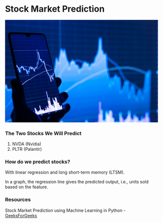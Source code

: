 # Stock Market Prediction
![Image Alt](https://github.com/oliviafjardine/Stock-Market-Prediction/blob/b38e113caf4f38505ef9b713a8c8e77fd9219c06/images/stock-market.jpg)

### The Two Stocks We Will Predict
1. NVDA (Nvidia)
2. PLTR (Palantir)

### How do we predict stocks?
With linear regression and long short-term memory (LTSM).

In a graph, the regression line gives the predicted output, i.e., units sold based on the feature.

### Resources
Stock Market Prediction using Machine Learning in Python - [GeeksForGeeks](https://www.geeksforgeeks.org/stock-price-prediction-using-machine-learning-in-python/)
